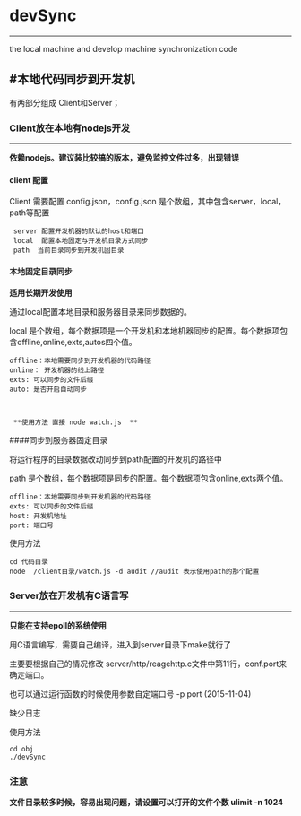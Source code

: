 # devSync
---
the local machine and develop machine synchronization code


#本地代码同步到开发机
---
有两部分组成 Client和Server；

### Client放在本地有nodejs开发
---
 **依赖nodejs。建议装比较搞的版本，避免监控文件过多，出现错误**
 
#### client 配置

Client 需要配置 config.json，config.json 是个数组，其中包含server，local，path等配置

	 server 配置开发机器的默认的host和端口
	 local  配置本地固定与开发机目录方式同步
	 path  当前目录同步到开发机固目录
	 



#### 本地固定目录同步

**适用长期开发使用**

  通过local配置本地目录和服务器目录来同步数据的。
  
  local 是个数组，每个数据项是一个开发机和本地机器同步的配置。每个数据项包含offline,online,exts,autos四个值。
	
	offline：本地需要同步到开发机器的代码路径
	online： 开发机器的线上路径
	exts: 可以同步的文件后缀
	auto: 是否开启自动同步
 
 
 
	 **使用方法 直接 node watch.js  **
 
 
####同步到服务器固定目录


 将运行程序的目录数据改动同步到path配置的开发机的路径中
 
 path 是个数组，每个数据项是同步的配置。每个数据项包含online,exts两个值。
 
  	offline：本地需要同步到开发机器的代码路径
  	exts: 可以同步的文件后缀
  	host: 开发机地址
	port: 端口号

 使用方法
 
 	cd 代码目录
 	node  /client目录/watch.js -d audit //audit 表示使用path的那个配置
 	



### Server放在开发机有C语言写
---
 **只能在支持epoll的系统使用**

 用C语言编写，需要自己编译，进入到server目录下make就行了

 主要要根据自己的情况修改 server/http/reagehttp.c文件中第11行，conf.port来确定端口。

 也可以通过运行函数的时候使用参数自定端口号  -p port   (2015-11-04)



 缺少日志

 使用方法

 	cd obj
 	./devSync

 
### 注意
 
  **文件目录较多时候，容易出现问题，请设置可以打开的文件个数 ulimit -n 1024**

 
